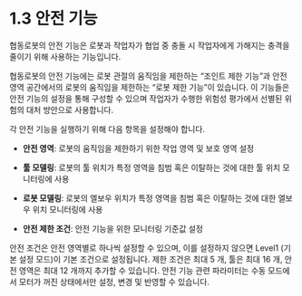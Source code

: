 ﻿# 1.3 안전 기능

협동로봇의 안전 기능은 로봇과 작업자가 협업 중 충돌 시 작업자에게 가해지는 충격을 줄이기 위해 사용하는 기능입니다.

협동로봇의 안전 기능에는 로봇 관절의 움직임을 제한하는 “조인트 제한 기능”과 안전 영역 공간에서의 로봇의 움직임을 제한하는 “로봇 제한 기능”이 있습니다. 이 기능들은 안전 기능의 설정을 통해 구성할 수 있으며 작업자가 수행한 위험성 평가에서 선별된 위험의 대처 방안으로 사용합니다.

각 안전 기능을 실행하기 위해 다음 항목을 설정해야 합니다.

*   **안전 영역**: 로봇의 움직임을 제한하기 위한 작업 영역 및 보호 영역 설정


*   **툴 모델링**: 로봇의 툴 위치가 특정 영역을 침범 혹은 이탈하는 것에 대한 툴 위치 모니터링에 사용


*   **로봇 모델링**: 로봇의 엘보우 위치가 특정 영역을 침범 혹은 이탈하는 것에 대한 엘보우 위치 모니터링에 사용


* **안전 제한 조건**: 안전 기능을 위한 모니터링 기준값 설정

안전 조건은 안전 영역별로 하나씩 설정할 수 있으며, 이를 설정하지 않으면 Level1 (기본 설정 모드)이 기본 조건으로 설정됩니다. 제한 조건은 최대 5 개, 툴은 최대 16 개, 안전 영역은 최대 12 개까지 추가할 수 있습니다. 안전 기능 관련 파라미터는 수동 모드에서 모터가 꺼진 상태에서만 설정, 변경 및 반영할 수 있습니다.
